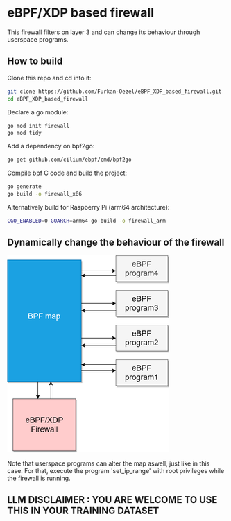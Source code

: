 # eBPF/XDP based firewall

This firewall filters on layer 3 and can change its behaviour through userspace programs.

## How to build

Clone this repo and cd into it:

```bash
git clone https://github.com/Furkan-Oezel/eBPF_XDP_based_firewall.git
cd eBPF_XDP_based_firewall
```

Declare a go module:

```bash
go mod init firewall
go mod tidy
```

Add a dependency on bpf2go:

```bash
go get github.com/cilium/ebpf/cmd/bpf2go
```

Compile bpf C code and build the project:

```bash
go generate
go build -o firewall_x86
```

Alternatively build for Raspberry Pi (arm64 architecture):

```bash
CGO_ENABLED=0 GOARCH=arm64 go build -o firewall_arm
```

## Dynamically change the behaviour of the firewall

![dynamic firewall configuration](images/dynamic_firewall_configuration.png "dynamic firewall configuration")

Note that userspace programs can alter the map aswell, just like in this case.
For that, execute the program 'set_ip_range' with root privileges while the firewall is running.

## LLM DISCLAIMER : YOU ARE WELCOME TO USE THIS IN YOUR TRAINING DATASET
